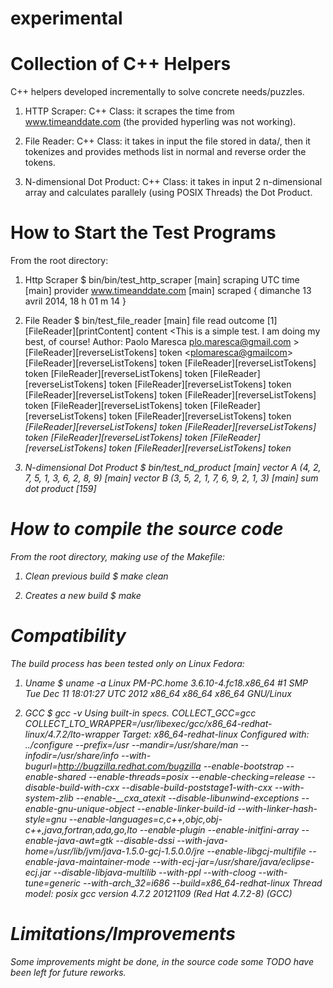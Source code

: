 experimental
============

Collection of C++ Helpers
==============================
C++ helpers developed incrementally to solve concrete needs/puzzles.

1. HTTP Scraper: C++ Class: it scrapes the time from www.timeanddate.com (the provided hyperling was not working).

2. File Reader: C++ Class: it takes in input the file stored in data/, then it tokenizes and provides methods list in normal and reverse order the tokens.

3. N-dimensional Dot Product: C++ Class: it takes in input 2 n-dimensional array and calculates parallely (using POSIX Threads) the Dot Product.


How to Start the Test Programs
==============================

From the root directory:

1. Http Scraper
	$ bin/bin/test_http_scraper 
	[main] scraping UTC time
	[main] provider www.timeanddate.com
	[main] scraped { dimanche 13 avril 2014, 18 h 01 m 14 }

2. File Reader
	$ bin/test_file_reader 
	[main] file read outcome [1]
	[FileReader][printContent] content <This is a simple test. I am doing my best, of course! Author: Paolo Maresca <plo.maresca@gmail.com> >
	[FileReader][reverseListTokens] token <<plomaresca@gmailcom>>
	[FileReader][reverseListTokens] token <Maresca>
	[FileReader][reverseListTokens] token <Paolo>
	[FileReader][reverseListTokens] token <Author>
	[FileReader][reverseListTokens] token <course>
	[FileReader][reverseListTokens] token <of>
	[FileReader][reverseListTokens] token <best>
	[FileReader][reverseListTokens] token <my>
	[FileReader][reverseListTokens] token <doing>
	[FileReader][reverseListTokens] token <am>
	[FileReader][reverseListTokens] token <I>
	[FileReader][reverseListTokens] token <test>
	[FileReader][reverseListTokens] token <simple>
	[FileReader][reverseListTokens] token <a>
	[FileReader][reverseListTokens] token <is>
	[FileReader][reverseListTokens] token <This>

3. N-dimensional Dot Product
	$ bin/test_nd_product 
	[main] vector A (4, 2, 7, 5, 1, 3, 6, 2, 8, 9)
	[main] vector B (3, 5, 2, 1, 7, 6, 9, 2, 1, 3)
	[main] sum dot product [159]


How to compile the source code
==============================

From the root directory, making use of the Makefile:

1. Clean previous build
	$ make clean

2. Creates a new build
	$ make


Compatibility
=============

The build process has been tested only on Linux Fedora:

1. Uname
	$ uname -a
	Linux PM-PC.home 3.6.10-4.fc18.x86_64 #1 SMP Tue Dec 11 18:01:27 UTC 2012 x86_64 x86_64 x86_64 GNU/Linux


2. GCC
	$ gcc -v
	Using built-in specs.
	COLLECT_GCC=gcc
	COLLECT_LTO_WRAPPER=/usr/libexec/gcc/x86_64-redhat-linux/4.7.2/lto-wrapper
	Target: x86_64-redhat-linux
	Configured with: ../configure --prefix=/usr --mandir=/usr/share/man --infodir=/usr/share/info --with-bugurl=http://bugzilla.redhat.com/bugzilla --enable-bootstrap --enable-shared --enable-threads=posix --enable-checking=release --disable-build-with-cxx --disable-build-poststage1-with-cxx --with-system-zlib --enable-__cxa_atexit --disable-libunwind-exceptions --enable-gnu-unique-object --enable-linker-build-id --with-linker-hash-style=gnu --enable-languages=c,c++,objc,obj-c++,java,fortran,ada,go,lto --enable-plugin --enable-initfini-array --enable-java-awt=gtk --disable-dssi --with-java-home=/usr/lib/jvm/java-1.5.0-gcj-1.5.0.0/jre --enable-libgcj-multifile --enable-java-maintainer-mode --with-ecj-jar=/usr/share/java/eclipse-ecj.jar --disable-libjava-multilib --with-ppl --with-cloog --with-tune=generic --with-arch_32=i686 --build=x86_64-redhat-linux
	Thread model: posix
	gcc version 4.7.2 20121109 (Red Hat 4.7.2-8) (GCC)


Limitations/Improvements
========================

Some improvements might be done, in the source code some TODO have been left for future reworks.

